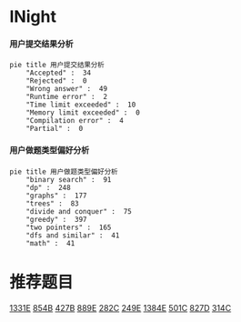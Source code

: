 # INight

<!-- tabs:start -->



#### **用户提交结果分析**

```mermaid
pie title 用户提交结果分析
    "Accepted" :  34
    "Rejected" :  0
    "Wrong answer" :  49
    "Runtime error" :  2
    "Time limit exceeded" :  10
    "Memory limit exceeded" :  0
    "Compilation error" :  4
    "Partial" :  0
```

#### **用户做题类型偏好分析**

```mermaid
pie title 用户做题类型偏好分析
    "binary search" :  91
    "dp" :  248
    "graphs" :  177
    "trees" :  83
    "divide and conquer" :  75
    "greedy" :  397
    "two pointers" :  165
    "dfs and similar" :  41
    "math" :  41
```



<!-- tabs:end -->
# 推荐题目
[1331E](https://codeforces.com/contest/1331/problem/E)
[854B](https://codeforces.com/contest/854/problem/B)
[427B](https://codeforces.com/contest/427/problem/B)
[889E](https://codeforces.com/contest/889/problem/E)
[282C](https://codeforces.com/contest/282/problem/C)
[249E](https://codeforces.com/contest/249/problem/E)
[1384E](https://codeforces.com/contest/1384/problem/E)
[501C](https://codeforces.com/contest/501/problem/C)
[827D](https://codeforces.com/contest/827/problem/D)
[314C](https://codeforces.com/contest/314/problem/C)
